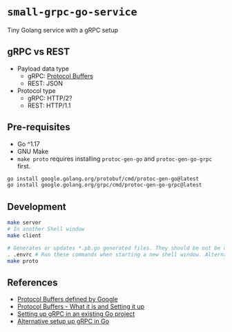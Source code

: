# `small-grpc-go-service`

Tiny Golang service with a gRPC setup

## gRPC vs REST

- Payload data type
  - gRPC: [Protocol Buffers](https://developers.google.com/protocol-buffers)
  - REST: JSON
- Protocol type
  - gRPC: HTTP/2?
  - REST: HTTP/1.1
## Pre-requisites

- Go ^1.17
- GNU Make
- `make proto` requires installing `protoc-gen-go` and `protoc-gen-go-grpc` first.

```bash
go install google.golang.org/protobuf/cmd/protoc-gen-go@latest
go install google.golang.org/grpc/cmd/protoc-gen-go-grpc@latest
```

## Development

```bash
make server
# In another Shell window
make client

# Generates or updates *.pb.go generated files. They should be not be directly edited.
. .envrc # Run these commands when starting a new shell window. Alternatively you can put this in your own global shell RC file.
make proto
```

## References

- [Protocol Buffers defined by Google](https://developers.google.com/protocol-buffers)
- [Protocol Buffers - What it is and Setting it up](https://dev.to/dsckiitdev/protocol-buffers-in-go-5bl7)
- [Setting up gRPC in an existing Go project](https://grpc.io/docs/languages/go/quickstart/)
- [Alternative setup up gRPC in Go](https://dev.to/dsckiitdev/build-a-grpc-server-in-go-1890)
